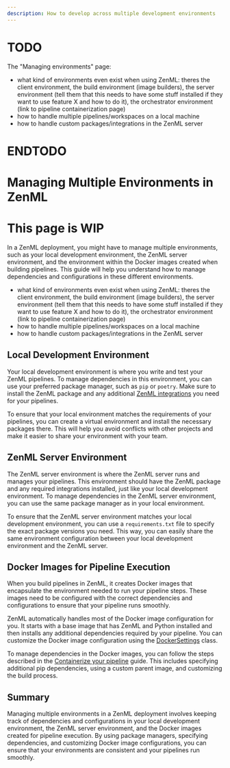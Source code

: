 ```yaml
---
description: How to develop across multiple development environments
---
```


# TODO

The "Managing environments" page:
- what kind of environments even exist when using ZenML: theres the client
  environment, the build environment (image builders), the server environment
  (tell them that this needs to have some stuff installed if they want to use
  feature X and how to do it), the orchestrator environment (link to pipeline
  containerization page)
- how to handle multiple pipelines/workspaces on a local machine
- how to handle custom packages/integrations in the ZenML server

# ENDTODO

# Managing Multiple Environments in ZenML

# This page is WIP

In a ZenML deployment, you might have to manage multiple environments, such as your local development environment, the ZenML server environment, and the environment within the Docker images created when building pipelines. This guide will help you understand how to manage dependencies and configurations in these different environments.

- what kind of environments even exist when using ZenML: theres the client environment, the build environment (image builders), the server environment (tell them that this needs to have some stuff installed if they want to use feature X and how to do it), the orchestrator environment (link to pipeline containerization page)
- how to handle multiple pipelines/workspaces on a local machine
- how to handle custom packages/integrations in the ZenML server

## Local Development Environment

Your local development environment is where you write and test your ZenML pipelines. To manage dependencies in this environment, you can use your preferred package manager, such as `pip` or `poetry`. Make sure to install the ZenML package and any additional [ZenML integrations](broken-reference) you need for your pipelines.

To ensure that your local environment matches the requirements of your pipelines, you can create a virtual environment and install the necessary packages there. This will help you avoid conflicts with other projects and make it easier to share your environment with your team.

## ZenML Server Environment

The ZenML server environment is where the ZenML server runs and manages your pipelines. This environment should have the ZenML package and any required integrations installed, just like your local development environment. To manage dependencies in the ZenML server environment, you can use the same package manager as in your local environment.

To ensure that the ZenML server environment matches your local development environment, you can use a `requirements.txt` file to specify the exact package versions you need. This way, you can easily share the same environment configuration between your local development environment and the ZenML server.

## Docker Images for Pipeline Execution

When you build pipelines in ZenML, it creates Docker images that encapsulate the environment needed to run your pipeline steps. These images need to be configured with the correct dependencies and configurations to ensure that your pipeline runs smoothly.

ZenML automatically handles most of the Docker image configuration for you. It starts with a base image that has ZenML and Python installed and then installs any additional dependencies required by your pipeline. You can customize the Docker image configuration using the [DockerSettings](containerize-your-pipeline.md) class.

To manage dependencies in the Docker images, you can follow the steps described in the [Containerize your pipeline](containerize-your-pipeline.md) guide. This includes specifying additional pip dependencies, using a custom parent image, and customizing the build process.

## Summary

Managing multiple environments in a ZenML deployment involves keeping track of dependencies and configurations in your local development environment, the ZenML server environment, and the Docker images created for pipeline execution. By using package managers, specifying dependencies, and customizing Docker image configurations, you can ensure that your environments are consistent and your pipelines run smoothly.
